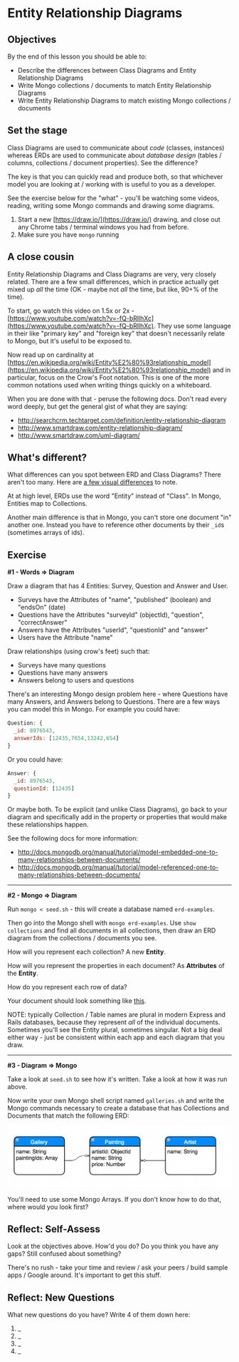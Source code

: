 # Entity Relationship Diagrams

## Objectives

By the end of this lesson you should be able to:

- Describe the differences between Class Diagrams and Entity Relationship Diagrams
- Write Mongo collections / documents to match Entity Relationship Diagrams
- Write Entity Relationship Diagrams to match existing Mongo collections / documents

## Set the stage

Class Diagrams are used to communicate about _code_ (classes, instances) whereas ERDs are used to communicate about _database design_ (tables / columns, collections / document properties).  See the difference?

The key is that you can quickly read and produce both, so that whichever model you are looking at / working with is useful to you as a developer.

See the exercise below for the "what" - you'll be watching some videos, reading, writing some Mongo commands and drawing some diagrams.

1. Start a new [https://draw.io/](https://draw.io/) drawing, and close out any Chrome tabs / terminal windows you had from before.
1. Make sure you have `mongo` running

## A close cousin

Entity Relationship Diagrams and Class Diagrams are very, very closely related.  There are a few small differences, which in practice actually get mixed up _all_ the time (OK - maybe not _all_ the time, but like, 90+% of the time).

To start, go watch this video on 1.5x or 2x - [https://www.youtube.com/watch?v=-fQ-bRllhXc](https://www.youtube.com/watch?v=-fQ-bRllhXc).  They use some language in their like "primary key" and "foreign key" that doesn't necessarily relate to Mongo, but it's useful to be exposed to.

Now read up on cardinality at [https://en.wikipedia.org/wiki/Entity%E2%80%93relationship_model](https://en.wikipedia.org/wiki/Entity%E2%80%93relationship_model) and in particular, focus on the Crow's Foot notation.  This is one of the more common notations used when writing things quickly on a whiteboard.

When you are done with that - peruse the following docs.  Don't read every word deeply, but get the general gist of what they are saying:

- http://searchcrm.techtarget.com/definition/entity-relationship-diagram
- http://www.smartdraw.com/entity-relationship-diagram/
- http://www.smartdraw.com/uml-diagram/

## What's different?

What differences can you spot between ERD and Class Diagrams?  There aren't too many.  Here are [a few visual differences](class-diagram-erd-differences.md) to note.

At at high level, ERDs use the word "Entity" instead of "Class".  In Mongo, Entities map to Collections.

Another main difference is that in Mongo, you can't store one document "in" another one.  Instead you have to reference other documents by their `_id`s (sometimes arrays of ids).

## Exercise

**#1 - Words => Diagram**

Draw a diagram that has 4 Entities: Survey, Question and Answer and User.

- Surveys have the Attributes of "name", "published" (boolean) and "endsOn" (date)
- Questions have the Attributes "surveyId" (objectId), "question", "correctAnswer"
- Answers have the Attributes "userId", "questionId" and "answer"
- Users have the Attribute "name"

Draw relationships (using crow's feet) such that:

- Surveys have many questions
- Questions have many answers
- Answers belong to users and questions

There's an interesting Mongo design problem here - where Questions have many Answers, and Answers belong to Questions.  There are a few ways you can model this in Mongo.  For example you could have:

```js
Question: {
  _id: 8976543,
  answerIds: [12435,7654,13242,654]
}
```

Or you could have:

```js
Answer: {
  _id: 8976543,
  questionId: [12435]
}
```

Or maybe both.  To be explicit (and unlike Class Diagrams), go back to your diagram and specifically add in the property or properties that would make these relationships happen.

See the following docs for more information:

- http://docs.mongodb.org/manual/tutorial/model-embedded-one-to-many-relationships-between-documents/
- http://docs.mongodb.org/manual/tutorial/model-referenced-one-to-many-relationships-between-documents/

---

**#2 - Mongo => Diagram**

Run `mongo < seed.sh` - this will create a database named `erd-examples`.

Then go into the Mongo shell with `mongo erd-examples`.  Use `show collections` and find all documents in all collections, then draw an ERD diagram from the collections / documents you see.

How will you represent each collection?  A new **Entity**.

How will you represent the properties in each document?  As **Attributes** of the **Entity**.

How do you represent each row of data?

Your document should look something like [this](images/courses-games-players.png).

NOTE: typically Collection / Table names are plural in modern Express and Rails databases, because they represent _all_ of the individual documents.  Sometimes you'll see the Entity plural, sometimes singular.  Not a big deal either way - just be consistent within each app and each diagram that you draw.

---

**#3 - Diagram => Mongo**

Take a look at `seed.sh` to see how it's written.  Take a look at how it was run above.

Now write your own Mongo shell script named `galleries.sh` and write the Mongo commands necessary to create a database that has Collections and Documents that match the following ERD:

![](images/galleries.png)

You'll need to use some Mongo Arrays.  If you don't know how to do that, where would you look first?

## Reflect: Self-Assess

Look at the objectives above.  How'd you do?  Do you think you have any gaps?  Still confused about something?

There's no rush - take your time and review / ask your peers / build sample apps / Google around.  It's important to get this stuff.

## Reflect: New Questions

What new questions do you have?  Write 4 of them down here:

1. _
1. _
1. _
1. _
